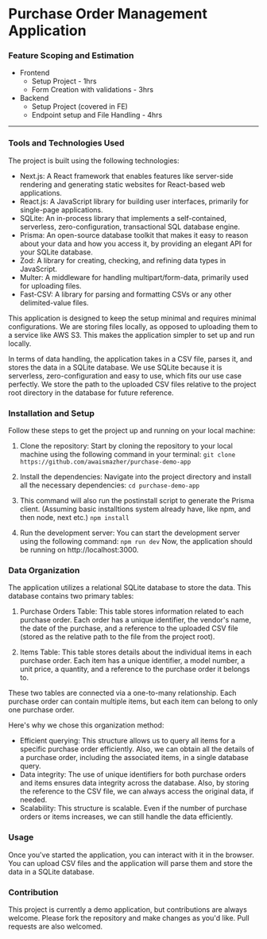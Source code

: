 # Purchase Order Management Application
###  Feature Scoping and Estimation
- Frontend
    - Setup Project - 1hrs
    - Form Creation with validations - 3hrs
- Backend
    - Setup Project (covered in FE)
    - Endpoint setup and File Handling - 4hrs 
-----

### Tools and Technologies Used
The project is built using the following technologies:

- Next.js: A React framework that enables features like server-side rendering and generating static websites for React-based web applications.
- React.js: A JavaScript library for building user interfaces, primarily for single-page applications.
- SQLite: An in-process library that implements a self-contained, serverless, zero-configuration, transactional SQL database engine.
- Prisma: An open-source database toolkit that makes it easy to reason about your data and how you access it, by providing an elegant API for your SQLite database.
- Zod: A library for creating, checking, and refining data types in JavaScript.
- Multer: A middleware for handling multipart/form-data, primarily used for uploading files.
- Fast-CSV: A library for parsing and formatting CSVs or any other delimited-value files.

This application is designed to keep the setup minimal and requires minimal configurations. We are storing files locally, as opposed to uploading them to a service like AWS S3. This makes the application simpler to set up and run locally.

In terms of data handling, the application takes in a CSV file, parses it, and stores the data in a SQLite database. We use SQLite because it is serverless, zero-configuration and easy to use, which fits our use case perfectly. We store the path to the uploaded CSV files relative to the project root directory in the database for future reference.

### Installation and Setup
Follow these steps to get the project up and running on your local machine:

1. Clone the repository: Start by cloning the repository to your local machine using the following command in your terminal:
`git clone https://github.com/awaismazher/purchase-demo-app`

2. Install the dependencies: Navigate into the project directory and install all the necessary dependencies:
`cd purchase-demo-app`

3. This command will also run the postinstall script to generate the Prisma client. (Assuming basic installtions system already have, like npm, and then node, next etc.)
`npm install`

4. Run the development server: You can start the development server using the following command:
`npm run dev`
Now, the application should be running on http://localhost:3000.

### Data Organization
The application utilizes a relational SQLite database to store the data. This database contains two primary tables:

1. Purchase Orders Table: This table stores information related to each purchase order. Each order has a unique identifier, the vendor's name, the date of the purchase, and a reference to the uploaded CSV file (stored as the relative path to the file from the project root).

2. Items Table: This table stores details about the individual items in each purchase order. Each item has a unique identifier, a model number, a unit price, a quantity, and a reference to the purchase order it belongs to.

These two tables are connected via a one-to-many relationship. Each purchase order can contain multiple items, but each item can belong to only one purchase order.

Here's why we chose this organization method:

- Efficient querying: This structure allows us to query all items for a specific purchase order efficiently. Also, we can obtain all the details of a purchase order, including the associated items, in a single database query.
- Data integrity: The use of unique identifiers for both purchase orders and items ensures data integrity across the database. Also, by storing the reference to the CSV file, we can always access the original data, if needed.
- Scalability: This structure is scalable. Even if the number of purchase orders or items increases, we can still handle the data efficiently.

### Usage
Once you've started the application, you can interact with it in the browser. You can upload CSV files and the application will parse them and store the data in a SQLite database.

### Contribution
This project is currently a demo application, but contributions are always welcome. Please fork the repository and make changes as you'd like. Pull requests are also welcomed.
